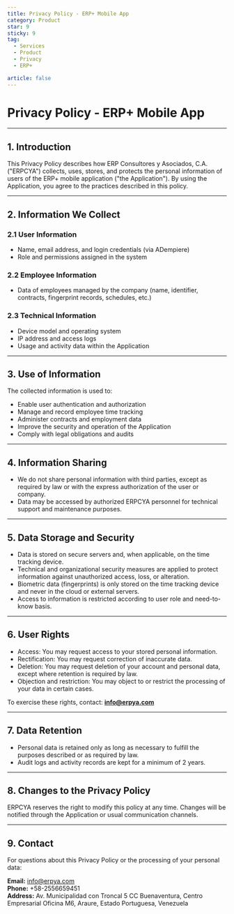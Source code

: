 ```yaml
---
title: Privacy Policy - ERP+ Mobile App
category: Product
star: 9
sticky: 9
tag:
  - Services
  - Product
  - Privacy
  - ERP+

article: false
---
```


# Privacy Policy - ERP+ Mobile App

---

## 1. Introduction

This Privacy Policy describes how ERP Consultores y Asociados, C.A. ("ERPCYA") collects, uses, stores, and protects the personal information of users of the ERP+ mobile application ("the Application"). By using the Application, you agree to the practices described in this policy.

---

## 2. Information We Collect

### 2.1 User Information
- Name, email address, and login credentials (via ADempiere)
- Role and permissions assigned in the system

### 2.2 Employee Information
- Data of employees managed by the company (name, identifier, contracts, fingerprint records, schedules, etc.)

### 2.3 Technical Information
- Device model and operating system
- IP address and access logs
- Usage and activity data within the Application

---

## 3. Use of Information

The collected information is used to:
- Enable user authentication and authorization
- Manage and record employee time tracking
- Administer contracts and employment data
- Improve the security and operation of the Application
- Comply with legal obligations and audits

---

## 4. Information Sharing

- We do not share personal information with third parties, except as required by law or with the express authorization of the user or company.
- Data may be accessed by authorized ERPCYA personnel for technical support and maintenance purposes.

---

## 5. Data Storage and Security

- Data is stored on secure servers and, when applicable, on the time tracking device.
- Technical and organizational security measures are applied to protect information against unauthorized access, loss, or alteration.
- Biometric data (fingerprints) is only stored on the time tracking device and never in the cloud or external servers.
- Access to information is restricted according to user role and need-to-know basis.

---

## 6. User Rights

- Access: You may request access to your stored personal information.
- Rectification: You may request correction of inaccurate data.
- Deletion: You may request deletion of your account and personal data, except where retention is required by law.
- Objection and restriction: You may object to or restrict the processing of your data in certain cases.

To exercise these rights, contact: **info@erpya.com**

---

## 7. Data Retention

- Personal data is retained only as long as necessary to fulfill the purposes described or as required by law.
- Audit logs and activity records are kept for a minimum of 2 years.

---

## 8. Changes to the Privacy Policy

ERPCYA reserves the right to modify this policy at any time. Changes will be notified through the Application or usual communication channels.

---

## 9. Contact

For questions about this Privacy Policy or the processing of your personal data:

**Email:** info@erpya.com  
**Phone:** +58-2556659451  
**Address:** Av. Municipalidad con Troncal 5 CC Buenaventura, Centro Empresarial Oficina M6, Araure, Estado Portuguesa, Venezuela 